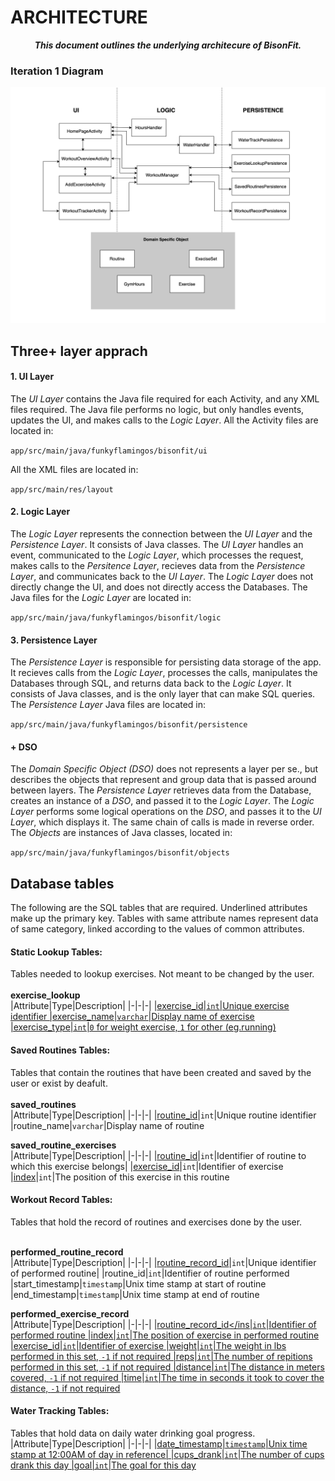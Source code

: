 # ARCHITECTURE
<div align=center><b><i>
This document outlines the underlying architecure of BisonFit.
</i></b></div>

### Iteration 1 Diagram

![architecture](architecture-1.jpg)


## Three+ layer apprach

#### 1. UI Layer
The _UI Layer_ contains the Java file required for each Activity, and any XML files required. The Java file performs no logic, but only handles events, updates the UI, and makes calls to the _Logic Layer_. All the Activity files are located in:

`app/src/main/java/funkyflamingos/bisonfit/ui` 

All the XML files are located in: 

`app/src/main/res/layout`

#### 2. Logic Layer
The _Logic Layer_ represents the connection between the _UI Layer_ and the _Persistence Layer_. It consists of Java classes. The _UI Layer_ handles an event, communicated to the _Logic Layer_, which processes the request, makes calls to the _Persitence Layer_, recieves data from the _Persistence Layer_, and communicates back to the _UI Layer_.	The _Logic Layer_ does not directly change the UI, and does not directly access the Databases. The Java files for the _Logic Layer_ are located in: 

`app/src/main/java/funkyflamingos/bisonfit/logic` 

#### 3. Persistence Layer 
The _Persistence Layer_ is responsible for persisting data storage of the app. It recieves calls from the _Logic Layer_, processes the calls, manipulates the Databases through SQL, and returns data back to the _Logic Layer_. It consists of Java classes, and is the only layer that can make SQL queries. The _Persistence Layer_ Java files are located in:

`app/src/main/java/funkyflamingos/bisonfit/persistence`

#### + DSO
The _Domain Specific Object (DSO)_ does not represents a layer per se., but describes the objects that represent and group data that is passed around between layers. The _Persistence Layer_ retrieves data from the Database, creates an instance of a _DSO_, and passed it to the _Logic Layer_. The _Logic Layer_ performs some logical operations on the _DSO_, and passes it to the _UI Layer_, which displays it. The same chain of calls is made in reverse order. The _Objects_ are instances of Java classes, located in:

`app/src/main/java/funkyflamingos/bisonfit/objects`


## Database tables
The following are the SQL tables that are required. Underlined attributes make up the primary key. Tables with same attribute names represent data of same category, linked according to the values of common attributes.

#### Static Lookup Tables:
Tables needed to lookup exercises. Not meant to be changed by the user.<br><br>
**exercise\_lookup**<br>
|Attribute|Type|Description|
|-|-|-|
|<ins>exercise_id<ins>|`int`|Unique exercise identifier
|exercise_name|`varchar`|Display name of exercise
|exercise_type|`int`|`0` for weight exercise, `1` for other (eg.running)

#### Saved Routines Tables:
Tables that contain the routines that have been created and saved by the user or exist by deafult.<br><br>
**saved\_routines**<br>
|Attribute|Type|Description|
|-|-|-|
|<ins>routine\_id</ins>|`int`|Unique routine identifier
|routine_name|`varchar`|Display name of routine

**saved\_routine\_exercises**<br>
|Attribute|Type|Description|
|-|-|-|
|<ins>routine\_id</ins>|`int`|Identifier of routine to which this exercise belongs|
|<ins>exercise\_id</ins>|`int`|Identifier of exercise
|<ins>index</ins>|`int`|The position of this exercise in this routine

#### Workout Record Tables:
Tables that hold the record of routines and exercises done by the user.<br><br>

**performed\_routine\_record**<br>
|Attribute|Type|Description|
|-|-|-|
|<ins>routine\_record\_id</ins>|`int`|Unique identifier of performed routine|
|routine\_id|`int`|Identifier of routine performed
|start_timestamp|`timestamp`|Unix time stamp at start of routine
|end\_timestamp|`timestamp`|Unix time stamp at end of routine

**performed\_exercise\_record**<br>
|Attribute|Type|Description|
|-|-|-|
|<ins>routine\_record\_id</ins|`int`|Identifier of performed routine
|<ins>index</ins>|`int`|The position of exercise in performed routine
|exercise\_id|`int`|Identifier of exercise
|weight|`int`|The weight in lbs performed in this set, `-1` if not required
|reps|`int`|The number of repitions performed in this set, `-1` if not required
|distance|`int`|The distance in meters covered, `-1` if not required
|time|`int`|The time in seconds it took to cover the distance, `-1` if not required


#### Water Tracking Tables:
Tables that hold data on daily water drinking goal progress.
|Attribute|Type|Description|
|-|-|-|
|<ins>date\_timestamp<ins>|`timestamp`|Unix time stamp at 12:00AM of day in reference|
|cups_drank|`int`|The number of cups drank this day
|goal|`int`|The goal for this day 

